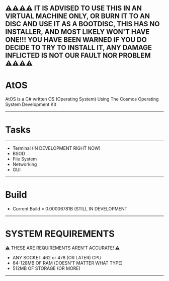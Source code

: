 ⚠⚠⚠⚠ IT IS ADVISED TO USE THIS IN AN VIRTUAL MACHINE ONLY, OR BURN IT TO AN DISC AND USE IT AS A BOOTDISC, THIS HAS NO INSTALLER, AND MOST LIKELY WON'T HAVE ONE!!! YOU HAVE BEEN WARNED IF YOU DO DECIDE TO TRY TO INSTALL IT, ANY DAMAGE INFLICTED IS NOT OUR FAULT NOR PROBLEM ⚠⚠⚠⚠
--------------------------------------
# AtOS
AtOS is a C# written OS (Operating System) Using The Cosmos Operating System Development Kit

--------------------------------------

# Tasks
--------------------------------------
- Terminal (IN DEVELOPMENT RIGHT NOW)
- BSOD 
- File System
- Networking
- GUI
--------------------------------------
# Build

- Current Build = 0.00006781B (STILL IN DEVELOPMENT

--------------------------------------
# SYSTEM REQUIREMENTS
⚠ THESE ARE REQUIREMENTS AREN'T ACCURATE! ⚠

- ANY SOCKET 462 or 478 (OR LATER) CPU
- 64-128MB OF RAM (DOESN'T MATTER WHAT TYPE)
- 512MB OF STORAGE (OR MORE)
  
--------------------------------------
